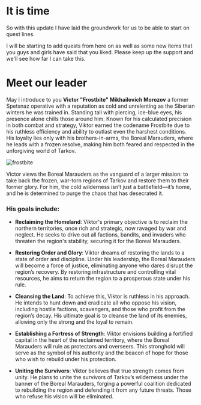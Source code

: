 # It is time
So with this update I have laid the groundwork for us to be able to start on quest lines.

I will be starting to add quests from here on as well as some new items that you guys and girls have said that you liked. Please keep up the support and we'll see how far I can take this.

# Meet our leader
May I introduce to you **Victor "Frostbite" Mikhailovich Morozov** a former Spetsnaz operative with a reputation as cold and unrelenting as the Siberian winters he was trained in. Standing tall with piercing, ice-blue eyes, his presence alone chills those around him. Known for his calculated precision in both combat and strategy, Viktor earned the codename Frostbite due to his ruthless efficiency and ability to outlast even the harshest conditions. His loyalty lies only with his brothers-in-arms, the Boreal Marauders, where he leads with a frozen resolve, making him both feared and respected in the unforgiving world of Tarkov.

![frostbite](https://github.com/user-attachments/assets/ab5f7355-e3d0-4030-bedc-b5f7c63a9bf3)

Victor views the Boreal Marauders as the vanguard of a larger mission: to take back the frozen, war-torn regions of Tarkov and restore them to their former glory. For him, the cold wilderness isn’t just a battlefield—it’s home, and he is determined to purge the chaos that has desecrated it. 

### His goals include:

- **Reclaiming the Homeland**: Viktor's primary objective is to reclaim the northern territories, once rich and strategic, now ravaged by war and neglect. He seeks to drive out all factions, bandits, and invaders who threaten the region's stability, securing it for the Boreal Marauders.

- **Restoring Order and Glory**: Viktor dreams of restoring the lands to a state of order and discipline. Under his leadership, the Boreal Marauders will become a force of justice, eliminating anyone who dares disrupt the region’s recovery. By restoring infrastructure and controlling vital resources, he aims to return the region to a prosperous state under his rule.

- **Cleansing the Land**: To achieve this, Viktor is ruthless in his approach. He intends to hunt down and eradicate all who oppose his vision, including hostile factions, scavengers, and those who profit from the region’s decay. His ultimate goal is to cleanse the land of its enemies, allowing only the strong and the loyal to remain.

- **Establishing a Fortress of Strength**: Viktor envisions building a fortified capital in the heart of the reclaimed territory, where the Boreal Marauders will rule as protectors and overseers. This stronghold will serve as the symbol of his authority and the beacon of hope for those who wish to rebuild under his protection.

- **Uniting the Survivors**: Viktor believes that true strength comes from unity. He plans to unite the survivors of Tarkov’s wilderness under the banner of the Boreal Marauders, forging a powerful coalition dedicated to rebuilding the region and defending it from any future threats. Those who refuse his vision will be eliminated.